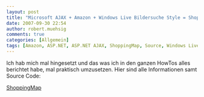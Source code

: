 ```yaml
---
layout: post
title: "Microsoft AJAX + Amazon + Windows Live Bildersuche Style = ShoppingMap"
date: 2007-09-30 22:54
author: robert.muehsig
comments: true
categories: [Allgemein]
tags: [Amazon, ASP.NET, ASP.NET AJAX, ShoppingMap, Source, Windows Live]
---
```

Ich hab mich mal hingesetzt und das was ich in den ganzen HowTos alles berichtet habe, mal praktisch umzusetzen. Hier sind alle Informationen samt Source Code:

<a href="http://code-inside.de/blog/projekte/opensource-shoppingmap/" title="ShoppingMap Infos und Source">ShoppingMap</a>
